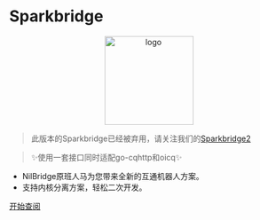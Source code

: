 # Sparkbridge 

<div align="center">
    <img width="160" high='160' src="https://s1.ax1x.com/2023/01/28/pSUj4DH.png" alt="logo">
</div>
   
   
> 此版本的Sparkbridge已经被弃用，请关注我们的[Sparkbridge2](https://github.com/sparkbridge/sparkbridge2)
  
> ✨使用一套接口同时适配go-cqhttp和oicq✨
 
 - NilBridge原班人马为您带来全新的互通机器人方案。
 - 支持内核分离方案，轻松二次开发。


[开始查阅](https://sparkbridge.cn)
